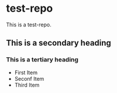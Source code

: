 # test-repo
This is a test-repo. 
## This is a secondary heading
### This is a tertiary heading
* First Item
* Seconf Item
* Third Item
